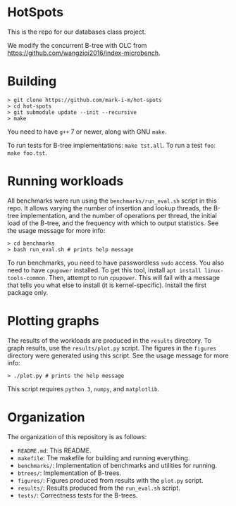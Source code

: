# HotSpots

This is the repo for our databases class project.

We modify the concurrent B-tree with OLC from https://github.com/wangziqi2016/index-microbench.

# Building

```console
> git clone https://github.com/mark-i-m/hot-spots
> cd hot-spots
> git submodule update --init --recursive
> make
```

You need to have `g++` 7 or newer, along with GNU `make`.

To run tests for B-tree implementations: `make tst.all`. To run a test `foo`:
`make foo.tst`.

# Running workloads

All benchmarks were run using the `benchmarks/run_eval.sh` script in this repo.
It allows varying the number of insertion and lookup threads, the B-tree
implementation, and the number of operations per thread, the initial load of
the B-tree, and the frequency with which to output statistics. See the usage
message for more info:

```console
> cd benchmarks
> bash run_eval.sh # prints help message
```

To run benchmarks, you need to have passwordless `sudo` access. You also need
to have `cpupower` installed. To get this tool, install `apt install
linux-tools-common`.  Then, attempt to run `cpupower`. This will fail with a
message that tells you what else to install (it is kernel-specific). Install
the first package only.

# Plotting graphs

The results of the workloads are produced in the `results` directory. To graph
results, use the `results/plot.py` script. The figures in the `figures`
directory were generated using this script. See the usage message for more
info:

```console
> ./plot.py # prints the help message
```

This script requires `python 3`, `numpy`, and `matplotlib`.

# Organization

The organization of this repository is as follows:

- `README.md`: This README.
- `makefile`: The makefile for building and running everything.
- `benchmarks/`: Implementation of benchmarks and utilities for running.
- `btrees/`: Implementation of B-trees.
- `figures/`: Figures produced from results with the `plot.py` script.
- `results/`: Results produced from the `run_eval.sh` script.
- `tests/`: Correctness tests for the B-trees.
